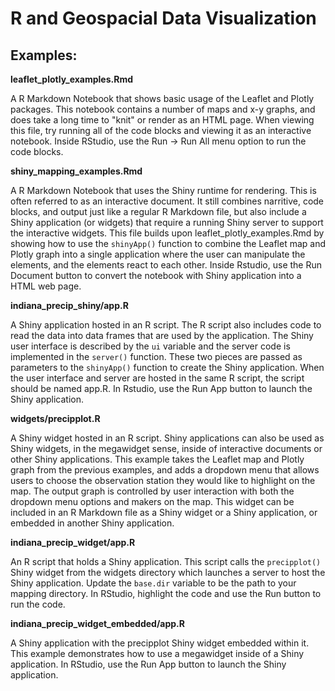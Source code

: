 # R and Geospacial Data Visualization

## Examples:

**leaflet\_plotly\_examples.Rmd**

A R Markdown Notebook that shows basic usage of the Leaflet and Plotly packages. This notebook contains a number of maps and x-y graphs, and does take a long time to "knit" or render as an HTML page. When viewing this file, try running all of the code blocks and viewing it as an interactive notebook. Inside RStudio, use the Run -> Run All menu option to run the code blocks.

**shiny\_mapping\_examples.Rmd**

A R Markdown Notebook that uses the Shiny runtime for rendering. This is often referred to as an interactive document. It still combines narritive, code blocks, and output just like a regular R Markdown file, but also include a Shiny application (or widgets) that require a running Shiny server to support the interactive widgets. This file builds upon leaflet\_plotly\_examples.Rmd by showing how to use the `shinyApp()` function to combine the Leaflet map and Plotly graph into a single application where the user can manipulate the elements, and the elements react to each other. Inside Rstudio, use the Run Document button to convert the notebook with Shiny application into a HTML web page.

**indiana\_precip\_shiny/app.R**

A Shiny application hosted in an R script. The R script also includes code to read the data into data frames that are used by the application. The Shiny user interface is described by the `ui` variable and the server code is implemented in the `server()` function. These two pieces are passed as parameters to the `shinyApp()` function to create the Shiny application. When the user interface and server are hosted in the same R script, the script should be named app.R. In Rstudio, use the Run App button to launch the Shiny application.

**widgets/precipplot.R**

A Shiny widget hosted in an R script. Shiny applications can also be used as Shiny widgets, in the megawidget sense, inside of interactive documents or other Shiny applications. This example takes the Leaflet map and Plotly graph from the previous examples, and adds a dropdown menu that allows users to choose the observation station they would like to highlight on the map. The output graph is controlled by user interaction with both the dropdown menu options and makers on the map. This widget can be included in an R Markdown file as a Shiny widget or a Shiny application, or embedded in another Shiny application.

**indiana\_precip\_widget/app.R**

An R script that holds a Shiny application. This script calls the `precipplot()` Shiny widget from the widgets directory which launches a server to host the Shiny application. Update the `base.dir` variable to be the path to your mapping directory. In RStudio, highlight the code and use the Run button to run the code.

**indiana\_precip\_widget\_embedded/app.R**

A Shiny application with the precipplot Shiny widget embedded within it. This example demonstrates how to use a megawidget inside of a Shiny application. In RStudio, use the Run App button to launch the Shiny application.
